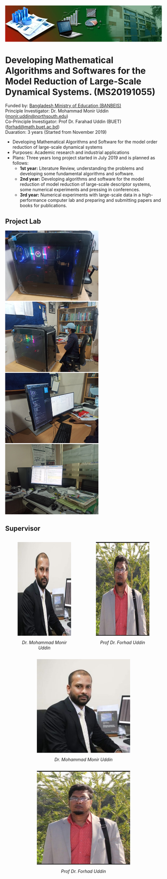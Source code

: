 ![Image 1](https://github.com/uddinmonir/BANBEIS_PROJECT/blob/main/pic/Banner_2-1-pmyoyhkz90l427foormznbvxuvr54ur77azh04cuc8.jpg)
# Developing Mathematical Algorithms and Softwares for the Model Reduction of Large-Scale Dynamical Systems. (MS20191055) 
Funded by: <a href="http://www.banbeis.gov.bd/">Bangladesh Ministry of Education (BANBEIS)</a> </br>
Principle Investigator: Dr. Mohammad Monir Uddin (monir.uddin@northsouth.edu)</br>
Co-Principle Investigator: Prof Dr. Farahad Uddin (BUET) (forhad@math.buet.ac.bd)</br>
Duaration: 3 years (Started from November 2019)</br>

<ul>
  <li>Developing Mathematical Algorithms and Software for the
model order reduction of large-scale dynamical systems</li>
  <li>Purposes: Academic research and industrial applications</li>
  <li>
    Plans: Three years long project started in July 2019 and is
planned as follows:
    <ul>
      <li><b>1st year:</b> Literature Review, understanding the problems
and developing some fundamental algorithms and software.</li>
      <li><b>2nd year:</b> Developing algorithms and software for the
model reduction of model reduction of large-scale descriptor
systems, some numerical experiments and pressing in
conferences.</li>
      <li><b>3rd year:</b> Numerical experiments with large-scale data in a
high-performance computer lab and preparing and
submitting papers and books for publications.
</li>
    </ul>
  </li>
</ul>

## Project Lab
<p float="left">
  <img src="https://github.com/uddinmonir/BANBEIS_PROJECT/blob/main/pic/IMG_20211127_131005-scaled.jpg" width="300"/> 
  <img src="https://github.com/uddinmonir/BANBEIS_PROJECT/blob/main/pic/IMG_20211127_142616-scaled.jpg" width="300"/>
  <img src="https://github.com/uddinmonir/BANBEIS_PROJECT/blob/main/pic/IMG_20211127_142633-scaled.jpg" width="300"/>
  <img src="https://github.com/uddinmonir/BANBEIS_PROJECT/blob/main/pic/IMG_20211127_142755-scaled.jpg" width="300"/>
</p>

## Supervisor
<div style="display: flex;">
  <figure style="flex: 1; text-align: center;">
    <img src="https://github.com/uddinmonir/BANBEIS_PROJECT/blob/main/pic/monir-298x300.jpg" alt="Image 1" width="300" height="300">
    <figcaption style="font-style: italic; font-size: 14px; margin-top: 10px;">Dr. Mohammad Monir Uddin</figcaption>
  </figure>
  <figure style="flex: 1; text-align: center;">
    <img src="https://github.com/uddinmonir/BANBEIS_PROJECT/blob/main/pic/received_1059719594818245.jpeg" alt="Image 2" width="300" height="300">
    <figcaption style="font-style: italic; font-size: 14px; margin-top: 10px;">Prof Dr. Forhad Uddin</figcaption>
  </figure>
</div>

<div style="display: flex; flex-direction: column; align-items: center;">
  <figure style="text-align: center;">
    <img src="https://github.com/uddinmonir/BANBEIS_PROJECT/blob/main/pic/monir-298x300.jpg" alt="Image 1" width="300" height="300">
    <figcaption style="font-style: italic; font-size: 14px; margin-top: 10px;">Dr. Mohammad Monir Uddin</figcaption>
  </figure>
  <figure style="text-align: center;">
    <img src="https://github.com/uddinmonir/BANBEIS_PROJECT/blob/main/pic/received_1059719594818245.jpeg" alt="Image 2" width="300" height="300">
    <figcaption style="font-style: italic; font-size: 14px; margin-top: 10px;">Prof Dr. Forhad Uddin</figcaption>
  </figure>
</div>


